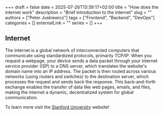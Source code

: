 +++ 
draft = false
date = 2025-07-26T13:39:17+02:00
title = "How does the internet work"
description = "Brief introduction to the internet"
slug = ""
authors = ["Peter Juskiewicz"]
tags = ["Frontend", "Backend", "DevOps"]
categories = []
externalLink = ""
series = []
+++

## Internet

The internet is a global network of interconnected computers that communicate using standardized protocols, primarily TCP/IP. When you request a webpage, your device sends a data packet through your internet service provider (ISP) to a DNS server, which translates the website's domain name into an IP address. The packet is then routed across various networks (using routers and switches) to the destination server, which processes the request and sends back the response. This back-and-forth exchange enables the transfer of data like web pages, emails, and files, making the internet a dynamic, decentralized system for global communication.

To learn more visit the [Stanford University](https://web.stanford.edu/class/msande91si/www-spr04/readings/week1/InternetWhitepaper.htm) website!
